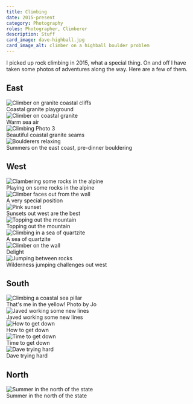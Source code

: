 ```yaml
---
title: Climbing
date: 2015-present
category: Photography
roles: Photographer, Climberer
description: Stuff
card_image: dave-highball.jpg
card_image_alt: climber on a highball boulder problem
---
```



I picked up rock climbing in 2015, what a special thing. 
On and off I have taken some photos of adventures along the way.
Here are a few of them.

<div class="gallery">

<h2>East</h2>
    <div class="gallery-item">
        <img src="/static/media/climbing-photography/east-jo.jpg" alt="Climber on granite coastal cliffs">
        <div class="caption">Coastal granite playground</div>
    </div>
    <div class="gallery-item">
        <img src="/static/media/climbing-photography/east-coast-rye.jpg" alt="Climber on coastal granite">
        <div class="caption">Warm sea air</div>
    </div>
    <div class="gallery-item">
        <img src="/static/media/climbing-photography/east-max-rye.jpg" alt="Climbing Photo 3">
        <div class="caption">Beautiful coastal granite seams</div>
    </div>
    <div class="gallery-item">
        <img src="/static/media/climbing-photography/east-friends.jpg" alt="Boulderers relaxing">
        <div class="caption">Summers on the east coast, pre-dinner bouldering</div>
    </div>
<div class="gallery-spacer"></div>
<h2>West</h2>
    <div class="gallery-item">
        <img src="/static/media/climbing-photography/west-highball.jpg" alt="Clambering some rocks in the alpine">
        <div class="caption">Playing on some rocks in the alpine</div>
    </div>
    <div class="gallery-item">
        <img src="/static/media/climbing-photography/west-ledge.jpg" alt="Climber faces out from the wall">
        <div class="caption">A very special position</div>
    </div>
    <div class="gallery-item">
        <img src="/static/media/climbing-photography/west-sunset.jpg" alt="Pink sunset">
        <div class="caption">Sunsets out west are the best</div>
    </div>
    <div class="gallery-item">
        <img src="/static/media/climbing-photography/west-topout.jpg" alt="Topping out the mountain">
        <div class="caption">Topping out the mountain</div>
    </div>
    <div class="gallery-item">
        <img src="/static/media/climbing-photography/west-questing.jpg" alt="Climbing in a sea of quartzite">
        <div class="caption">A sea of quartzite</div>
    </div>
    <div class="gallery-item">
        <img src="/static/media/climbing-photography/west-dave-lean.jpg" alt="Climber on the wall">
        <div class="caption">Delight</div>
    </div>
    <div class="gallery-item">
        <img src="/static/media/climbing-photography/dave-jump.jpg" alt="Jumping between rocks">
        <div class="caption">Wilderness jumping challenges out west</div>
    </div>
<div class="gallery-spacer"></div>
<h2>South</h2>
    <div class="gallery-item">
        <img src="/static/media/climbing-photography/south-poledancer.jpg" alt="Climbing a coastal sea pillar">
        <div class="caption">That's me in the yellow! Photo by Jo</div>
    </div>
    <div class="gallery-item">
        <img src="/static/media/climbing-photography/south-seam.jpg" alt="Javed working some new lines">
        <div class="caption">Javed working some new lines</div>
    </div>
    <div class="gallery-item">
        <img src="/static/media/climbing-photography/south-rap.jpg" alt="How to get down">
        <div class="caption">How to get down</div>
    </div>
    <div class="gallery-item">
        <img src="/static/media/climbing-photography/south-trees.jpg" alt="Time to get down">
        <div class="caption">Time to get down</div>
    </div>
    <div class="gallery-item">
        <img src="/static/media/climbing-photography/dave-oatlands.jpg" alt="Dave trying hard">
        <div class="caption">Dave trying hard</div>
    </div>
<div class="gallery-spacer"></div>
<h2>North</h2>
    <div class="gallery-item">
        <img src="/static/media/climbing-photography/north-heat.jpg" alt="Summer in the north of the state">
        <div class="caption">Summer in the north of the state</div>
</div>
</div>





